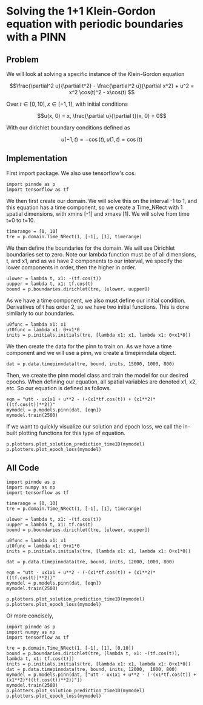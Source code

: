 # Solving the 1+1 Klein-Gordon equation with periodic boundaries with a PINN

## Problem
We will look at solving a specific instance of the Klein-Gordon equation

$$\frac{\partial^2 u}{\partial t^2} - \frac{\partial^2 u}{\partial x^2} + u^2 = x^2 \cos(t)^2 - x\cos(t) $$

Over $t\in[0,10], x\in[-1,1]$, with initial conditions

$$u(x, 0) = x, \frac{\partial u}{\partial t}(x, 0) = 0$$


With our dirichlet boundary conditions defined as

$$u(-1, t) = -\cos(t) , u(1, t) = \cos(t)$$

## Implementation
First import package. We also use tensorflow's cos.
    
    import pinnde as p
    import tensorflow as tf

We then first create our domain. We will solve this on the interval -1 to 1, and this equation has a time component, so
we create a Time_NRect with 1 spatial dimensions, with xmins [-1] and xmaxs [1]. We will solve
from time t=0 to t=10.

    timerange = [0, 10]
    tre = p.domain.Time_NRect(1, [-1], [1], timerange)

We then define the boundaries for the domain. We will use Dirichlet boundaries set to zero. Note our lambda function
must be of all dimensions, t, and x1, and as we have 2 components to our interval, we specify the lower components in order, then the higher in order.

    ulower = lambda t, x1: -(tf.cos(t))
    uupper = lambda t, x1: tf.cos(t)
    bound = p.boundaries.dirichlet(tre, [ulower, uupper])

As we have a time component, we also must define our initial condition. Derivatives of t has order 2, so we have two initial functions.
This is done similarly to our boundaries.

    u0func = lambda x1: x1
    ut0func = lambda x1: 0+x1*0
    inits = p.initials.initials(tre, [lambda x1: x1, lambda x1: 0+x1*0])

We then create the data for the pinn to train on. As we have a time component and we will use a pinn, we create a timepinndata object.

    dat = p.data.timepinndata(tre, bound, inits, 15000, 1000, 800)

Then, we create the pinn model class and train the model for our desired epochs. When defining our equation, all spatial variables are denoted
x1, x2, etc. So our equation is defined as follows.

    eqn = "utt - ux1x1 + u**2 - (-(x1*tf.cos(t)) + (x1**2)*((tf.cos(t))**2))"
    mymodel = p.models.pinn(dat, [eqn])
    mymodel.train(2500)

If we want to quickly visualize our solution and epoch loss, we call the in-built plotting functions for this type of equation.

    p.plotters.plot_solution_prediction_time1D(mymodel)
    p.plotters.plot_epoch_loss(mymodel)

## All Code

    import pinnde as p
    import numpy as np
    import tensorflow as tf

    timerange = [0, 10]
    tre = p.domain.Time_NRect(1, [-1], [1], timerange)

    ulower = lambda t, x1: -(tf.cos(t))
    uupper = lambda t, x1: tf.cos(t)
    bound = p.boundaries.dirichlet(tre, [ulower, uupper])

    u0func = lambda x1: x1
    ut0func = lambda x1: 0+x1*0
    inits = p.initials.initials(tre, [lambda x1: x1, lambda x1: 0+x1*0])

    dat = p.data.timepinndata(tre, bound, inits, 12000, 1000, 800)

    eqn = "utt - ux1x1 + u**2 - (-(x1*tf.cos(t)) + (x1**2)*((tf.cos(t))**2))"
    mymodel = p.models.pinn(dat, [eqn])
    mymodel.train(2500)

    p.plotters.plot_solution_prediction_time1D(mymodel)
    p.plotters.plot_epoch_loss(mymodel)

Or more concisely,

    import pinnde as p
    import numpy as np
    import tensorflow as tf

    tre = p.domain.Time_NRect(1, [-1], [1], [0,10])
    bound = p.boundaries.dirichlet(tre, [lambda t, x1: -(tf.cos(t)), lambda t, x1: tf.cos(t)])
    inits = p.initials.initials(tre, [lambda x1: x1, lambda x1: 0+x1*0])
    dat = p.data.timepinndata(tre, bound, inits, 12000,  1000, 800)
    mymodel = p.models.pinn(dat, ["utt - ux1x1 + u**2 - (-(x1*tf.cos(t)) + (x1**2)*((tf.cos(t))**2))"])
    mymodel.train(2500)
    p.plotters.plot_solution_prediction_time1D(mymodel)
    p.plotters.plot_epoch_loss(mymodel)